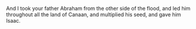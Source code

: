And I took your father Abraham from the other side of the flood, and led him throughout all the land of Canaan, and multiplied his seed, and gave him Isaac.
